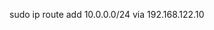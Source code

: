 <!-- Allowing WAN to access DMZ from the firewall eth2 -->
sudo ip route add 10.0.0.0/24 via 192.168.122.10
